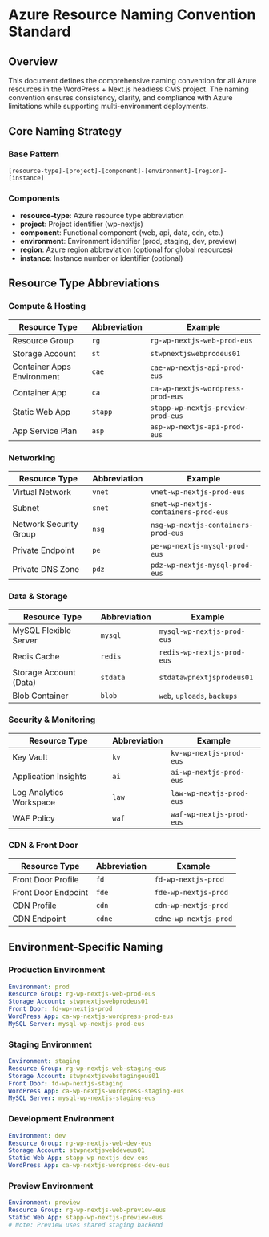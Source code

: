 # Azure Resource Naming Convention Standard

## Overview

This document defines the comprehensive naming convention for all Azure resources in the WordPress + Next.js headless CMS project. The naming convention ensures consistency, clarity, and compliance with Azure limitations while supporting multi-environment deployments.

## Core Naming Strategy

### Base Pattern
```
[resource-type]-[project]-[component]-[environment]-[region]-[instance]
```

### Components
- **resource-type**: Azure resource type abbreviation
- **project**: Project identifier (wp-nextjs)
- **component**: Functional component (web, api, data, cdn, etc.)
- **environment**: Environment identifier (prod, staging, dev, preview)
- **region**: Azure region abbreviation (optional for global resources)
- **instance**: Instance number or identifier (optional)

## Resource Type Abbreviations

### Compute & Hosting
| Resource Type | Abbreviation | Example |
|--------------|-------------|----------|
| Resource Group | `rg` | `rg-wp-nextjs-web-prod-eus` |
| Storage Account | `st` | `stwpnextjswebprodeus01` |
| Container Apps Environment | `cae` | `cae-wp-nextjs-api-prod-eus` |
| Container App | `ca` | `ca-wp-nextjs-wordpress-prod-eus` |
| Static Web App | `stapp` | `stapp-wp-nextjs-preview-prod-eus` |
| App Service Plan | `asp` | `asp-wp-nextjs-api-prod-eus` |

### Networking
| Resource Type | Abbreviation | Example |
|--------------|-------------|----------|
| Virtual Network | `vnet` | `vnet-wp-nextjs-prod-eus` |
| Subnet | `snet` | `snet-wp-nextjs-containers-prod-eus` |
| Network Security Group | `nsg` | `nsg-wp-nextjs-containers-prod-eus` |
| Private Endpoint | `pe` | `pe-wp-nextjs-mysql-prod-eus` |
| Private DNS Zone | `pdz` | `pdz-wp-nextjs-mysql-prod-eus` |

### Data & Storage
| Resource Type | Abbreviation | Example |
|--------------|-------------|----------|
| MySQL Flexible Server | `mysql` | `mysql-wp-nextjs-prod-eus` |
| Redis Cache | `redis` | `redis-wp-nextjs-prod-eus` |
| Storage Account (Data) | `stdata` | `stdatawpnextjsprodeus01` |
| Blob Container | `blob` | `web`, `uploads`, `backups` |

### Security & Monitoring
| Resource Type | Abbreviation | Example |
|--------------|-------------|----------|
| Key Vault | `kv` | `kv-wp-nextjs-prod-eus` |
| Application Insights | `ai` | `ai-wp-nextjs-prod-eus` |
| Log Analytics Workspace | `law` | `law-wp-nextjs-prod-eus` |
| WAF Policy | `waf` | `waf-wp-nextjs-prod-eus` |

### CDN & Front Door
| Resource Type | Abbreviation | Example |
|--------------|-------------|----------|
| Front Door Profile | `fd` | `fd-wp-nextjs-prod` |
| Front Door Endpoint | `fde` | `fde-wp-nextjs-prod` |
| CDN Profile | `cdn` | `cdn-wp-nextjs-prod` |
| CDN Endpoint | `cdne` | `cdne-wp-nextjs-prod` |

## Environment-Specific Naming

### Production Environment
```yaml
Environment: prod
Resource Group: rg-wp-nextjs-web-prod-eus
Storage Account: stwpnextjswebprodeus01
Front Door: fd-wp-nextjs-prod
WordPress App: ca-wp-nextjs-wordpress-prod-eus
MySQL Server: mysql-wp-nextjs-prod-eus
```

### Staging Environment
```yaml
Environment: staging
Resource Group: rg-wp-nextjs-web-staging-eus
Storage Account: stwpnextjswebstagingeus01
Front Door: fd-wp-nextjs-staging
WordPress App: ca-wp-nextjs-wordpress-staging-eus
MySQL Server: mysql-wp-nextjs-staging-eus
```

### Development Environment
```yaml
Environment: dev
Resource Group: rg-wp-nextjs-web-dev-eus
Storage Account: stwpnextjswebdeveus01
Static Web App: stapp-wp-nextjs-dev-eus
WordPress App: ca-wp-nextjs-wordpress-dev-eus
```

### Preview Environment
```yaml
Environment: preview
Resource Group: rg-wp-nextjs-web-preview-eus
Static Web App: stapp-wp-nextjs-preview-eus
# Note: Preview uses shared staging backend
```